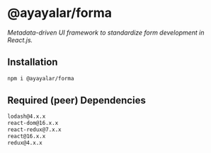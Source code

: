# @ayayalar/forma

_Metadata-driven UI framework to standardize form development in React.js._

## Installation

```sh
npm i @ayayalar/forma
```

## Required (peer) Dependencies

```sh
lodash@4.x.x
react-dom@16.x.x
react-redux@7.x.x
react@16.x.x
redux@4.x.x
```

